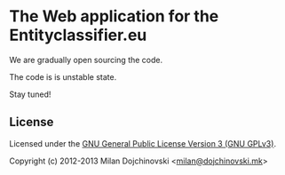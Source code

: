 The Web application for the Entityclassifier.eu
=========================================

We are gradually open sourcing the code.

The code is is unstable state.

Stay tuned!

License
------

Licensed under the [GNU General Public License Version 3 (GNU GPLv3)](http://www.gnu.org/licenses/gpl.html).

Copyright (c) 2012-2013 Milan Dojchinovski \<<milan@dojchinovski.mk>>